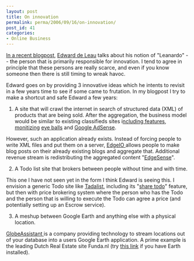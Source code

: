 ```yaml
---
layout: post
title: On innovation
permalink: perma/2006/09/16/on-innovation/
post_id: 41
categories: 
- Online Business
---
```


<a
href="http://www.cogmios.nl/2006/09/13/10-tips-to-become-the-innovation-company-bonus-3-free-ideas-for-your-web20-internet-startup/#comments">In
a recent blogpost</a>, <a href="http://www.linkedin.com/in/internet">Edward de
Leau</a> talks about his notion of "Leanardo" -- the person that is primarily
responsible for innovation. I tend to agree in principle that these persons are
really scarce, and even if you know someone then there is still timing to wreak
havoc.

Edward goes on by providing 3 innovative ideas which he intents to revisit in a
few years time to see if some came to frutation. In my blogpost I try to make a
shortcut and safe Edward a few years:

1. A site that will crawl the internet in search of structured data (XML) of
products that are being sold. After the aggregation, the business model would
be similar to existing classifieds sites i<a
href="http://statisch.marktplaats.nl/help/kopenverkopen/beginnendeverkopers.html">ncluding
features</a>, <a
href="http://marktplaats.custhelp.com/cgi-bin/marktplaats.cfg/php/enduser/std_adp.php?p_faqid=10">monitizing</a>
<a href="http://statisch.marktplaats.nl/help/topadvertenties/admarkt.html">eye
balls</a> and <a href="https://www.google.com/adsense/">Google AdSense</a>.

However, such an application already exists. Instead of forcing people to write
XML files and put them on a server, <a href="http://www.edgeio.com/">EdgeIO
</a>allows people to make blog posts on their already existing blogs and
aggregate that. Additional revenue stream is redistributing the aggregated
content "<a href="http://blog.edgeio.com/?p=35">EdgeSense</a>".

2. A Todo list site that brokers between people without time and with time.

This one I have not seen yet in the form I think Edward is seeing this. I
envision a generic Todo site like <a
href="http://www.tadalist.com/">Tadalist</a>, including its "<a
href="http://purpleslurple.net/ps.php?theurl=http://www.tadalist.com/#purp127">share
todo</a>" feature, but then with price brokering system where the person who
has the Todo and the person that is willing to execute the Todo can agree a
price (and potentially setting up an Escrow service).

3. A meshup between Google Earth and anything else with a physical location.

<a href="http://www.globeassistant.com/">GlobeAssistant </a>is a company
providing technology to stream locations out of your database into a users
Google Earth application. A prime example is the leading Dutch Real Estate site
Funda.nl (try <a href="http://www.xsweb.com/funda/funda.php">this link</a> if
you have Earth installed).
